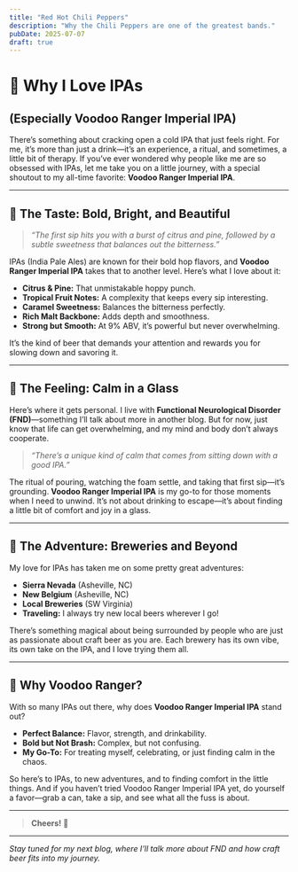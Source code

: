 ```yaml
---
title: "Red Hot Chili Peppers"
description: "Why the Chili Peppers are one of the greatest bands."
pubDate: 2025-07-07
draft: true
---
```


# 🍺 Why I Love IPAs  
## (Especially Voodoo Ranger Imperial IPA)

There’s something about cracking open a cold IPA that just feels right. For me, it’s more than just a drink—it’s an experience, a ritual, and sometimes, a little bit of therapy. If you’ve ever wondered why people like me are so obsessed with IPAs, let me take you on a little journey, with a special shoutout to my all-time favorite: **Voodoo Ranger Imperial IPA**.

---

## 🌟 The Taste: Bold, Bright, and Beautiful

> *“The first sip hits you with a burst of citrus and pine, followed by a subtle sweetness that balances out the bitterness.”*

IPAs (India Pale Ales) are known for their bold hop flavors, and **Voodoo Ranger Imperial IPA** takes that to another level. Here’s what I love about it:

- **Citrus & Pine:** That unmistakable hoppy punch.
- **Tropical Fruit Notes:** A complexity that keeps every sip interesting.
- **Caramel Sweetness:** Balances the bitterness perfectly.
- **Rich Malt Backbone:** Adds depth and smoothness.
- **Strong but Smooth:** At 9% ABV, it’s powerful but never overwhelming.

It’s the kind of beer that demands your attention and rewards you for slowing down and savoring it.

---

## 🧘 The Feeling: Calm in a Glass

Here’s where it gets personal. I live with **Functional Neurological Disorder (FND)**—something I’ll talk about more in another blog. But for now, just know that life can get overwhelming, and my mind and body don’t always cooperate.

> *“There’s a unique kind of calm that comes from sitting down with a good IPA.”*

The ritual of pouring, watching the foam settle, and taking that first sip—it’s grounding. **Voodoo Ranger Imperial IPA** is my go-to for those moments when I need to unwind. It’s not about drinking to escape—it’s about finding a little bit of comfort and joy in a glass.

---

## 🍻 The Adventure: Breweries and Beyond

My love for IPAs has taken me on some pretty great adventures:

- **Sierra Nevada** (Asheville, NC)
- **New Belgium** (Asheville, NC)
- **Local Breweries** (SW Virginia)
- **Traveling:** I always try new local beers wherever I go!

There’s something magical about being surrounded by people who are just as passionate about craft beer as you are. Each brewery has its own vibe, its own take on the IPA, and I love trying them all.

---

## 🎯 Why Voodoo Ranger?

With so many IPAs out there, why does **Voodoo Ranger Imperial IPA** stand out?

- **Perfect Balance:** Flavor, strength, and drinkability.
- **Bold but Not Brash:** Complex, but not confusing.
- **My Go-To:** For treating myself, celebrating, or just finding calm in the chaos.

So here’s to IPAs, to new adventures, and to finding comfort in the little things. And if you haven’t tried Voodoo Ranger Imperial IPA yet, do yourself a favor—grab a can, take a sip, and see what all the fuss is about.

---

> **Cheers! 🍻**

---

*Stay tuned for my next blog, where I’ll talk more about FND and how craft beer fits into my journey.*
